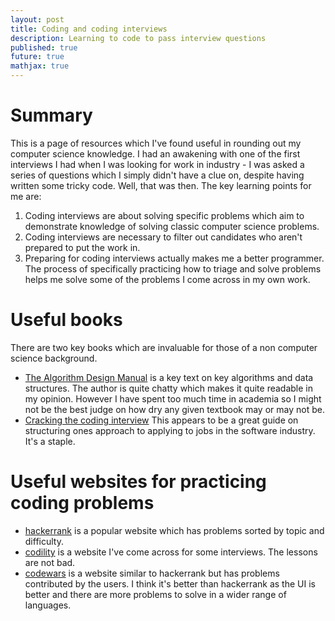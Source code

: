 ```yaml
---
layout: post
title: Coding and coding interviews
description: Learning to code to pass interview questions
published: true
future: true
mathjax: true
---
```



# Summary 

This is a page of resources which I've found useful in rounding out my computer science knowledge. I had an awakening with one of the first interviews I had when I was looking for work in industry - I was asked a series of questions which I simply didn't have a clue on, despite having written some tricky code. Well, that was then. The key learning points for me are:

1. Coding interviews are about solving specific problems which aim to demonstrate knowledge of solving classic computer science problems.
1. Coding interviews are necessary to filter out candidates who aren't prepared to put the work in. 
1. Preparing for coding interviews actually makes me a better programmer. The process of specifically practicing how to triage and solve problems helps me solve some of the problems I come across in my own work.



# Useful books

There are two key books which are invaluable for those of a non computer science background. 

- [The Algorithm Design Manual](http://www.algorist.com/) is a key text on key algorithms and data structures. The author is quite chatty which makes it quite readable in my opinion. However I have spent too much time in academia so I might not be the best judge on how dry any given textbook may or may not be.
- [Cracking the coding interview](http://www.crackingthecodinginterview.com/) This appears to be a great guide on structuring ones approach to applying to jobs in the software industry. It's a staple.


# Useful websites for practicing coding problems

- [hackerrank](https://www.hackerrank.com/) is a popular website which has problems sorted by topic and difficulty. 
- [codility](https://app.codility.com/programmers/) is a website I've come across for some interviews. The lessons are not bad.
- [codewars](https://www.codewars.com/) is a website similar to hackerrank but has problems contributed by the users. I think it's better than hackerrank as the UI is better and there are more problems to solve in a wider range of languages.